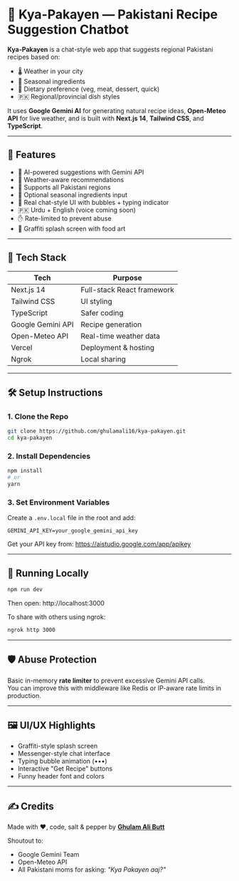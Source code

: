 # 🍲 Kya-Pakayen — Pakistani Recipe Suggestion Chatbot

**Kya-Pakayen** is a chat-style web app that suggests regional Pakistani recipes based on:

- 🌡️ Weather in your city
- 🥦 Seasonal ingredients
- 🍗 Dietary preference (veg, meat, dessert, quick)
- 🇵🇰 Regional/provincial dish styles

It uses **Google Gemini AI** for generating natural recipe ideas, **Open-Meteo API** for live weather, and is built with **Next.js 14**, **Tailwind CSS**, and **TypeScript**.

---

## 🚀 Features

- 🧠 AI-powered suggestions with Gemini API
- 📍 Weather-aware recommendations
- 🥘 Supports all Pakistani regions
- 🥬 Optional seasonal ingredients input
- 💬 Real chat-style UI with bubbles + typing indicator
- 🇵🇰 Urdu + English (voice coming soon)
- ✋ Rate-limited to prevent abuse
- 🎨 Graffiti splash screen with food art

---

## 🔧 Tech Stack

| Tech             | Purpose                    |
|------------------|----------------------------|
| Next.js 14       | Full-stack React framework |
| Tailwind CSS     | UI styling                 |
| TypeScript       | Safer coding               |
| Google Gemini API| Recipe generation          |
| Open-Meteo API   | Real-time weather data     |
| Vercel           | Deployment & hosting       |
| Ngrok            | Local sharing              |

---

## 🛠️ Setup Instructions

### 1. Clone the Repo

```bash
git clone https://github.com/ghulamali16/kya-pakayen.git
cd kya-pakayen
```

### 2. Install Dependencies

```bash
npm install
# or
yarn
```

### 3. Set Environment Variables

Create a `.env.local` file in the root and add:

```env
GEMINI_API_KEY=your_google_gemini_api_key
```

Get your API key from: https://aistudio.google.com/app/apikey

---

## 🧪 Running Locally

```bash
npm run dev
```

Then open: http://localhost:3000

To share with others using ngrok:

```bash
ngrok http 3000
```

---

## 🛡️ Abuse Protection

Basic in-memory **rate limiter** to prevent excessive Gemini API calls.  
You can improve this with middleware like Redis or IP-aware rate limits in production.

---

## 🖼️ UI/UX Highlights

- Graffiti-style splash screen
- Messenger-style chat interface
- Typing bubble animation (•••)
- Interactive "Get Recipe" buttons
- Funny header font and colors

---

## ✍️ Credits

Made with ❤️, code, salt & pepper by **[Ghulam Ali Butt](https://github.com/ghulamali16)**

Shoutout to:
- Google Gemini Team
- Open-Meteo API
- All Pakistani moms for asking: *"Kya Pakayen aaj?"*
